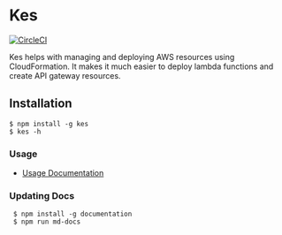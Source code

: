 # Kes

[![CircleCI](https://circleci.com/gh/developmentseed/kes/tree/master.svg?style=svg)](https://circleci.com/gh/developmentseed/kes/tree/master)

Kes helps with managing and deploying AWS resources using CloudFormation. It makes it much easier to deploy lambda functions and create API gateway resources.

## Installation

    $ npm install -g kes
    $ kes -h

### Usage

- [Usage Documentation](https://devseed.com/kes)

### Updating Docs

     $ npm install -g documentation
     $ npm run md-docs
